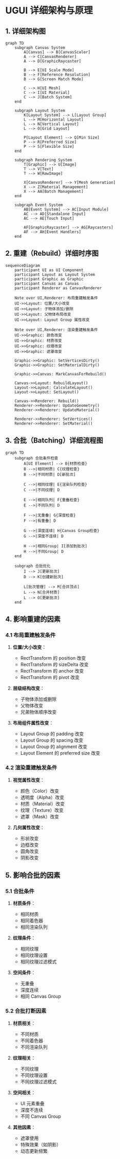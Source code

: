 # UGUI 详细架构与原理

## 1. 详细架构图

```mermaid
graph TD
    subgraph Canvas System
        A[Canvas] --> B[CanvasScaler]
        A --> C[CanvasRenderer]
        A --> D[GraphicRaycaster]
        
        B --> E[UI Scale Mode]
        B --> F[Reference Resolution]
        B --> G[Screen Match Mode]
        
        C --> H[UI Mesh]
        C --> I[UI Material]
        C --> J[Batch System]
    end
    
    subgraph Layout System
        K[Layout System] --> L[Layout Group]
        L --> M[Horizontal Layout]
        L --> N[Vertical Layout]
        L --> O[Grid Layout]
        
        P[Layout Element] --> Q[Min Size]
        P --> R[Preferred Size]
        P --> S[Flexible Size]
    end
    
    subgraph Rendering System
        T[Graphic] --> U[Image]
        T --> V[Text]
        T --> W[RawImage]
        
        X[CanvasRenderer] --> Y[Mesh Generation]
        X --> Z[Material Management]
        X --> AA[Batch Management]
    end
    
    subgraph Event System
        AB[Event System] --> AC[Input Module]
        AC --> AD[Standalone Input]
        AC --> AE[Touch Input]
        
        AF[GraphicRaycaster] --> AG[Raycasters]
        AF --> AH[Event Handlers]
    end
```

## 2. 重建（Rebuild）详细时序图

```mermaid
sequenceDiagram
    participant UI as UI Component
    participant Layout as Layout System
    participant Graphic as Graphic
    participant Canvas as Canvas
    participant Renderer as CanvasRenderer
    
    Note over UI,Renderer: 布局重建触发条件
    UI->>Layout: 位置/大小改变
    UI->>Layout: 子物体添加/删除
    UI->>Layout: 父物体布局改变
    UI->>Layout: Layout Group 属性改变
    
    Note over UI,Renderer: 渲染重建触发条件
    UI->>Graphic: 颜色改变
    UI->>Graphic: 材质改变
    UI->>Graphic: 纹理改变
    UI->>Graphic: 遮罩改变
    
    Graphic->>Graphic: SetVerticesDirty()
    Graphic->>Graphic: SetMaterialDirty()
    
    Graphic->>Canvas: MarkCanvasForRebuild()
    
    Canvas->>Layout: RebuildLayout()
    Layout->>Layout: CalculateLayout()
    Layout->>Layout: SetLayout()
    
    Canvas->>Renderer: Rebuild()
    Renderer->>Renderer: UpdateGeometry()
    Renderer->>Renderer: UpdateMaterial()
    
    Renderer->>Renderer: SetVertices()
    Renderer->>Renderer: SetMaterial()
```

## 3. 合批（Batching）详细流程图

```mermaid
graph TD
    subgraph 合批条件检查
        A[UI Element] --> B{材质检查}
        B -->|相同材质| C{纹理检查}
        B -->|不同材质| D[新批次]
        
        C -->|相同纹理| E{渲染队列检查}
        C -->|不同纹理| D
        
        E -->|相同队列| F{重叠检查}
        E -->|不同队列| D
        
        F -->|无重叠| G{深度检查}
        F -->|有重叠| D
        
        G -->|深度连续| H{Canvas Group检查}
        G -->|深度不连续| D
        
        H -->|相同Group| I[添加到批次]
        H -->|不同Group| D
    end
    
    subgraph 合批优化
        I --> J[更新批次]
        D --> K[创建新批次]
        
        L[批次管理] --> M[合并顶点]
        L --> N[合并材质]
        L --> O[更新批次]
    end
```

## 4. 影响重建的因素

### 4.1 布局重建触发条件
1. **位置/大小改变**：
   - RectTransform 的 position 改变
   - RectTransform 的 sizeDelta 改变
   - RectTransform 的 anchor 改变
   - RectTransform 的 pivot 改变

2. **层级结构改变**：
   - 子物体添加或删除
   - 父物体改变
   - 兄弟物体顺序改变

3. **布局组件属性改变**：
   - Layout Group 的 padding 改变
   - Layout Group 的 spacing 改变
   - Layout Group 的 alignment 改变
   - Layout Element 的 preferred size 改变

### 4.2 渲染重建触发条件
1. **视觉属性改变**：
   - 颜色（Color）改变
   - 透明度（Alpha）改变
   - 材质（Material）改变
   - 纹理（Texture）改变
   - 遮罩（Mask）改变

2. **几何属性改变**：
   - 形状改变
   - 边框改变
   - 圆角改变
   - 阴影改变

## 5. 影响合批的因素

### 5.1 合批条件
1. **材质条件**：
   - 相同材质
   - 相同着色器
   - 相同渲染队列

2. **纹理条件**：
   - 相同纹理
   - 相同纹理设置
   - 相同纹理过滤模式

3. **空间条件**：
   - 无重叠
   - 深度连续
   - 相同 Canvas Group

### 5.2 合批打断因素
1. **材质相关**：
   - 不同材质
   - 不同着色器
   - 不同渲染队列

2. **纹理相关**：
   - 不同纹理
   - 不同纹理设置
   - 不同纹理过滤模式

3. **空间相关**：
   - UI 元素重叠
   - 深度不连续
   - 不同 Canvas Group

4. **其他因素**：
   - 遮罩使用
   - 特殊效果（如阴影）
   - 动态更新频繁 